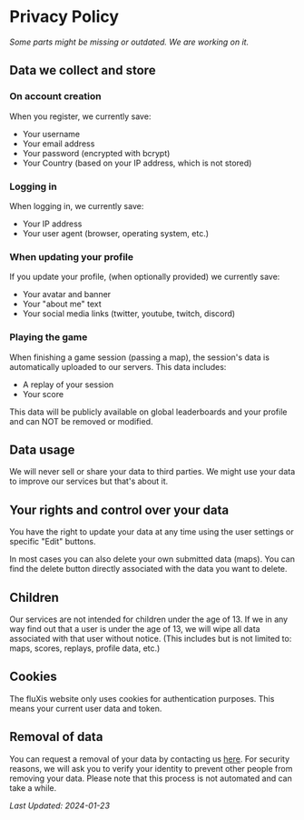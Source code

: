 # Privacy Policy
*Some parts might be missing or outdated. We are working on it.*

## Data we collect and store

### On account creation
When you register, we currently save:
- Your username
- Your email address
- Your password (encrypted with bcrypt)
- Your Country (based on your IP address, which is not stored)

### Logging in
When logging in, we currently save:
- Your IP address
- Your user agent (browser, operating system, etc.)

### When updating your profile
If you update your profile, (when optionally provided) we currently save:
- Your avatar and banner
- Your "about me" text
- Your social media links (twitter, youtube, twitch, discord)

### Playing the game
When finishing a game session (passing a map), the session's data is automatically uploaded to our servers. This data includes:
- A replay of your session
- Your score

This data will be publicly available on global leaderboards and your profile and can NOT be removed or modified.

## Data usage
We will never sell or share your data to third parties.
We might use your data to improve our services but that's about it.

## Your rights and control over your data
You have the right to update your data at any time using the user settings or specific "Edit" buttons.

In most cases you can also delete your own submitted data (maps).
You can find the delete button directly associated with the data you want to delete.

## Children
Our services are not intended for children under the age of 13.
If we in any way find out that a user is under the age of 13,
we will wipe all data associated with that user without notice.
(This includes but is not limited to: maps, scores, replays, profile data, etc.)

## Cookies
The fluXis website only uses cookies for authentication purposes.
This means your current user data and token.

## Removal of data
You can request a removal of your data by contacting us [here](mailto:me@flux.moe).
For security reasons, we will ask you to verify your identity to prevent other people from removing your data.
Please note that this process is not automated and can take a while.

*Last Updated: 2024-01-23*